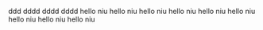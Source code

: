 ddd
dddd
dddd
dddd
hello niu
hello niu
hello niu
hello niu
hello niu
hello niu
hello niu
hello niu
hello niu

